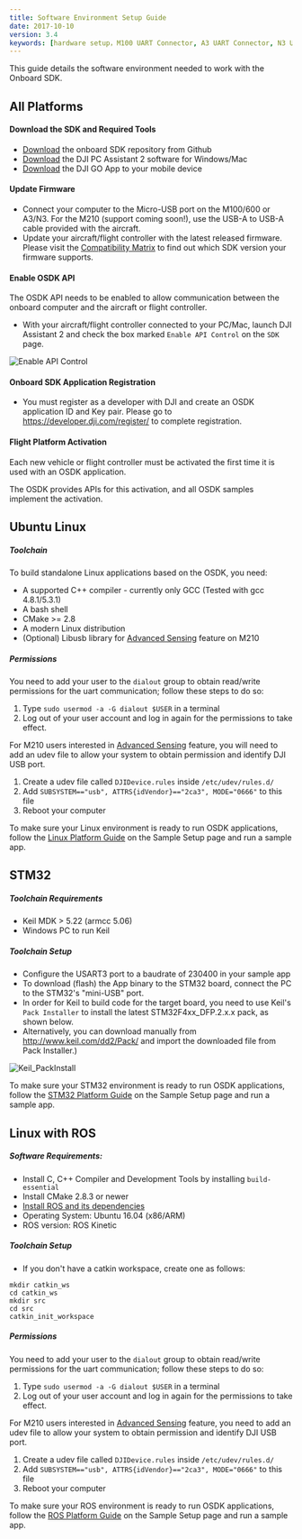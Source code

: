 ```yaml
---
title: Software Environment Setup Guide
date: 2017-10-10
version: 3.4
keywords: [hardware setup，M100 UART Connector, A3 UART Connector, N3 UART]
---
```


This guide details the software environment needed to work with the Onboard SDK. 

## All Platforms

#### Download the SDK and Required Tools

- <a href="https://github.com/dji-sdk/Onboard-SDK" target="_blank">Download</a> the onboard SDK repository from Github
- <a href="https://www.dji.com/product/matrice600/info#downloads" target="_blank">Download</a> the DJI PC Assistant 2 software for Windows/Mac
- <a href="http://www.dji.com/product/goapp" target="_blank">Download</a> the DJI GO App to your mobile device

#### Update Firmware

- Connect your computer to the Micro-USB port on the M100/600 or A3/N3. For the M210 (support coming soon!), use the USB-A to USB-A cable provided with the aircraft.
- Update your aircraft/flight controller with the latest released firmware. Please visit the [Compatibility Matrix](../appendix/versioning.html) to find out which SDK version your firmware supports.

#### Enable OSDK API

The OSDK API needs to be enabled to allow communication between the onboard computer and the aircraft or flight controller.

- With your aircraft/flight controller connected to your PC/Mac, launch DJI Assistant 2 and check the box marked `Enable API Control` on the `SDK` page.

![Enable API Control](../images/common/N1UI.png)

#### Onboard SDK Application Registration

- You must register as a developer with DJI and create an OSDK application ID and Key pair. Please go to <a href="https://developer.dji.com/register/" target="_blank">https://developer.dji.com/register/</a> to complete registration.

#### Flight Platform Activation

Each new vehicle or flight controller must be activated the first time it is used with an OSDK application. 

The OSDK provides APIs for this activation, and all OSDK samples implement the activation.


## Ubuntu Linux

##### Toolchain

To build standalone Linux applications based on the OSDK, you need:

* A supported C++ compiler - currently only GCC (Tested with gcc 4.8.1/5.3.1)
* A bash shell
* CMake >= 2.8
* A modern Linux distribution
* (Optional) Libusb library for [Advanced Sensing](../sample-doc/advanced-sensing-stereo-images.html) feature on M210

##### Permissions

You need to add your user to the `dialout` group to obtain read/write permissions for the uart communication; follow these steps to do so:

1. Type `sudo usermod -a -G dialout $USER` in a terminal
2. Log out of your user account and log in again for the permissions to take effect.

For M210 users interested in [Advanced Sensing](../sample-doc/advanced-sensing-stereo-images.html) feature, you will need to add an udev file to allow your system to obtain permission and identify DJI USB port. 

1. Create a udev file called `DJIDevice.rules` inside `/etc/udev/rules.d/`
2. Add `SUBSYSTEM=="usb", ATTRS{idVendor}=="2ca3", MODE="0666"` to this file
3. Reboot your computer

To make sure your Linux environment is ready to run OSDK applications, follow the [Linux Platform Guide](../sample-doc/sample-setup.html#linux-oes) on the Sample Setup page and run a sample app.

## STM32

##### Toolchain Requirements
- Keil MDK > 5.22 (armcc 5.06)
- Windows PC to run Keil

##### Toolchain Setup

- Configure the USART3 port to a baudrate of 230400 in your sample app
- To download (flash) the App binary to the STM32 board, connect the PC to the STM32's "mini-USB" port.
- In order for Keil to build code for the target board, you need to use Keil's `Pack Installer` to install the latest STM32F4xx_DFP.2.x.x pack, as shown below.
- Alternatively, you can download manually from <a href="http://www.keil.com/dd2/Pack/" target="_blank">http://www.keil.com/dd2/Pack/</a> and import the downloaded file from Pack Installer.)

![Keil_PackInstall](../../images/STM32/STM32_Keil_PackInstall.png)

To make sure your STM32 environment is ready to run OSDK applications, follow the [STM32 Platform Guide](../sample-doc/sample-setup.html#stm32-oes) on the Sample Setup page and run a sample app.

## Linux with ROS

##### Software Requirements:

* Install C, C++ Compiler and Development Tools by installing ``build-essential``
* Install CMake 2.8.3 or newer
* <a href="http://wiki.ros.org/ROS/Tutorials/InstallingandConfiguringROSEnvironment">Install ROS and its dependencies</a>
* Operating System: Ubuntu 16.04 (x86/ARM)
* ROS version: ROS Kinetic

##### Toolchain Setup

* If you don't have a catkin workspace, create one as follows:
```
mkdir catkin_ws
cd catkin_ws
mkdir src
cd src
catkin_init_workspace
```

##### Permissions

You need to add your user to the `dialout` group to obtain read/write permissions for the uart communication; follow these steps to do so:

1. Type `sudo usermod -a -G dialout $USER` in a terminal
2. Log out of your user account and log in again for the permissions to take effect.

For M210 users interested in [Advanced Sensing](../sample-doc/advanced-sensing-stereo-images.html) feature, you need to add an udev file to allow your system to obtain permission and identify DJI USB port. 

1. Create a udev file called `DJIDevice.rules` inside `/etc/udev/rules.d/`
2. Add `SUBSYSTEM=="usb", ATTRS{idVendor}=="2ca3", MODE="0666"` to this file
3. Reboot your computer

To make sure your ROS environment is ready to run OSDK applications, follow the [ROS Platform Guide](../sample-doc/sample-setup.html#ros-oes) on the Sample Setup page and run a sample app.

